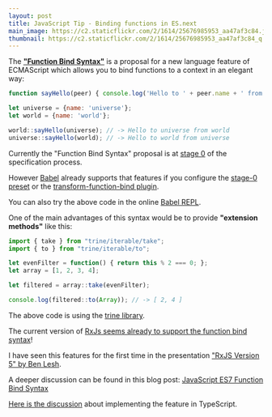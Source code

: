```yaml
---
layout: post
title: JavaScript Tip - Binding functions in ES.next  
main_image: https://c2.staticflickr.com/2/1614/25676985953_aa47af3c84.jpg
thumbnail: https://c2.staticflickr.com/2/1614/25676985953_aa47af3c84_q.jpg
---
```


The **["Function Bind Syntax"](https://github.com/zenparsing/es-function-bind)** is a proposal for a new language feature of ECMAScript which allows you to bind functions to a context in an elegant way:


```javascript
function sayHello(peer) { console.log('Hello to ' + peer.name + ' from ' + this.name)}

let universe = {name: 'universe'};
let world = {name: 'world'};

world::sayHello(universe); // -> Hello to universe from world
universe::sayHello(world); // -> Hello to world from universe
```

Currently the "Function Bind Syntax" proposal is at [stage 0](https://github.com/tc39/ecma262/blob/master/stage0.md) of the specification process.

However [Babel](babeljs.io) already supports that features if you configure the [stage-0 preset](http://babeljs.io/docs/plugins/preset-stage-0/) or the [transform-function-bind plugin](http://babeljs.io/docs/plugins/transform-function-bind/).

You can also try the above code in the online [Babel REPL](http://babeljs.io/repl/).

One of the main advantages of this syntax would be to provide **"extension methods"** like this:

```javascript
import { take } from "trine/iterable/take";
import { to } from "trine/iterable/to";

let evenFilter = function() { return this % 2 === 0; };
let array = [1, 2, 3, 4];

let filtered = array::take(evenFilter);

console.log(filtered::to(Array)); // -> [ 2, 4 ]
```

The above code is using the [trine library](https://www.npmjs.com/package/trine).

The current version of [RxJs seems already to support the function bind syntax](https://github.com/ReactiveX/rxjs)!


I have seen this features for the first time in the presentation ["RxJS Version 5" by Ben Lesh](https://www.youtube.com/watch?v=COviCoUtwx4).

A deeper discussion can be found in this blog post: [JavaScript ES7 Function Bind Syntax](http://blog.jeremyfairbank.com/javascript/javascript-es7-function-bind-syntax/)

[Here is the discussion](https://github.com/Microsoft/TypeScript/issues/3508) about implementing the feature in TypeScript.